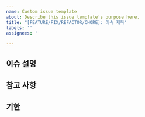 ```yaml
---
name: Custom issue template
about: Describe this issue template's purpose here.
title: "[FEATURE/FIX/REFACTOR/CHORE]: 이슈 제목"
labels: ''
assignees: ''

---
```


## 이슈 설명


## 참고 사항


## 기한
